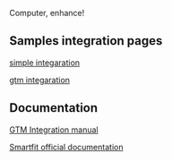 Computer, enhance!

## Samples integration pages

[simple integaration](https://jkovzels.github.io/ozhost/index.html)

[gtm integaration](https://jkovzels.github.io/ozhost/index-gtm.html)


## Documentation

[GTM Integration manual](getting-started-with-gtm.md)

[Smartfit official documentation](https://docs.onlinesizing.bike/docs/introduction/welcome)

